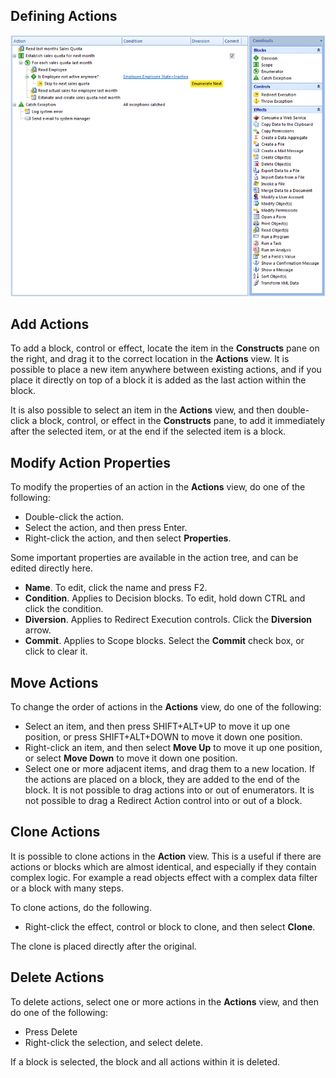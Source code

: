 ## Defining Actions

![IDF036A2BF3D414749.png](media/IDF036A2BF3D414749.png)


## Add Actions

To add a block, control or effect, locate the item in the **Constructs** pane on the right, and drag it to the correct location in the **Actions** view. It is possible to place a new item anywhere between existing actions, and if you place it directly on top of a block it is added as the last action within the block.

It is also possible to select an item in the **Actions** view, and then double-click a block, control, or effect in the **Constructs** pane, to add it immediately after the selected item, or at the end if the selected item is a block.



## Modify Action Properties

To modify the properties of an action in the **Actions** view, do one of the following:

*   Double-click the action.
*   Select the action, and then press Enter.
*   Right-click the action, and then select **Properties**.

Some important properties are available in the action tree, and can be edited directly here.

*   **Name**. To edit, click the name and press F2.
*   **Condition**. Applies to Decision blocks. To edit, hold down CTRL and click the condition.
*   **Diversion**. Applies to Redirect Execution controls. Click the **Diversion** arrow.
*   **Commit**. Applies to Scope blocks. Select the **Commit** check box, or click to clear it.



## Move Actions

To change the order of actions in the **Actions** view, do one of the following:

*   Select an item, and then press SHIFT+ALT+UP to move it up one position, or press SHIFT+ALT+DOWN to move it down one position.
*   Right-click an item, and then select **Move Up** to move it up one position, or select **Move Down** to move it down one position.
*   Select one or more adjacent items, and drag them to a new location. If the actions are placed on a block, they are added to the end of the block. It is not possible to drag actions into or out of enumerators. It is not possible to drag a Redirect Action control into or out of a block.  



## Clone Actions

It is possible to clone actions in the **Action** view. This is a useful if there are actions or blocks which are almost identical, and especially if they contain complex logic. For example a read objects effect with a complex data filter or a block with many steps.

To clone actions, do the following.

*   Right-click the effect, control or block to clone, and then select **Clone**.

The clone is placed directly after the original.



## Delete Actions

To delete actions, select one or more actions in the **Actions** view, and then do one of the following:

*   Press Delete
*   Right-click the selection, and select delete.

If a block is selected, the block and all actions within it is deleted.

